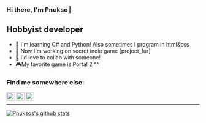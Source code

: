 ### Hi there, I'm Pnukso👋

## Hobbyist  developer
- 📖 I'm learning C# and Python! Also sometimes I program in html&css
- 🚧 Now I'm working on secret indie game [project_fur]
- 🧉 I'd love to collab with someone!
- 🎮My favorite game is Portal 2 ^^

### Find me somewhere else:
[<img align="left" alt="codeSTACKr | Twitter" width="22px" src="https://cdn.jsdelivr.net/npm/simple-icons@v3/icons/twitter.svg" />][twitter]
[<img align="left" alt="codeSTACKr | Instagram" width="22px" src="https://cdn.jsdelivr.net/npm/simple-icons@v3/icons/instagram.svg" />][instagram]
[<img align="left" alt="codeSTACKr | YouTube" width="22px" src="https://cdn.jsdelivr.net/npm/simple-icons@v3/icons/youtube.svg" />][youtube]
<br />

---
[![Pnuksos's github stats](https://github-readme-stats.vercel.app/api?username=Pnukso&count_private=true&show_icons=true&theme=synthwave)](https://github.com/anuraghazra/github-readme-stats)


[twitter]: https://twitter.com/Pnukso
[instagram]: https://instagram.com/Pnukso
[youtube]: https://www.youtube.com/channel/UCRCnl2_RcJ97WMwuQIYt2Ow
